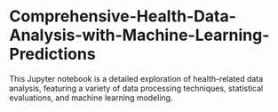 # Comprehensive-Health-Data-Analysis-with-Machine-Learning-Predictions
This Jupyter notebook is a detailed exploration of health-related data analysis, featuring a variety of data processing techniques, statistical evaluations, and machine learning modeling.
